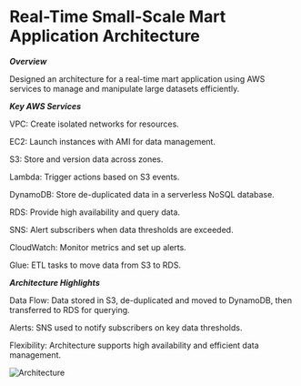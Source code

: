 # Real-Time Small-Scale Mart Application Architecture

***Overview***

Designed an architecture for a real-time mart application using AWS services to manage and manipulate large datasets efficiently.

***Key AWS Services***

VPC: Create isolated networks for resources.

EC2: Launch instances with AMI for data management.

S3: Store and version data across zones.

Lambda: Trigger actions based on S3 events.

DynamoDB: Store de-duplicated data in a serverless NoSQL database.

RDS: Provide high availability and query data.

SNS: Alert subscribers when data thresholds are exceeded.

CloudWatch: Monitor metrics and set up alerts.

Glue: ETL tasks to move data from S3 to RDS.

***Architecture Highlights***

Data Flow: Data stored in S3, de-duplicated and moved to DynamoDB, then transferred to RDS for querying.

Alerts: SNS used to notify subscribers on key data thresholds.

Flexibility: Architecture supports high availability and efficient data management.

![Architecture](https://github.com/user-attachments/assets/52e86327-a15c-4787-b047-c2155ca781bc)
